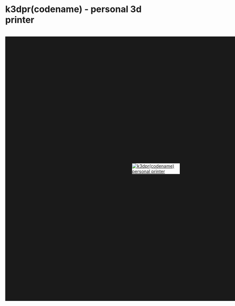 # k3dpr(codename) - personal 3d printer
<br />
<div style="margin:0 auto;max-width:960px;width:960px">
<a href="http://www.youtube.com/watch?feature=player_embedded&v=c9imkmnhGjs
" target="_blank"><img src="http://img.youtube.com/vi/c9imkmnhGjs/0.jpg" 
alt="k3dpr(codename) personal printer" max-width="720" border="404" /></a>
</div>
